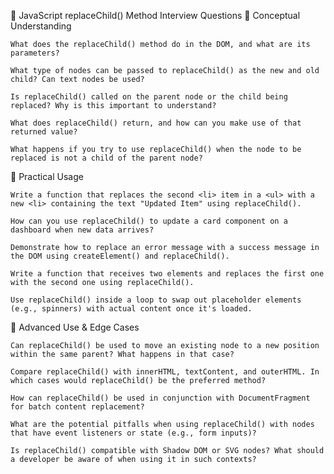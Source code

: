 🔧 JavaScript replaceChild() Method Interview Questions
📘 Conceptual Understanding

    What does the replaceChild() method do in the DOM, and what are its parameters?

    What type of nodes can be passed to replaceChild() as the new and old child? Can text nodes be used?

    Is replaceChild() called on the parent node or the child being replaced? Why is this important to understand?

    What does replaceChild() return, and how can you make use of that returned value?

    What happens if you try to use replaceChild() when the node to be replaced is not a child of the parent node?

🔨 Practical Usage

    Write a function that replaces the second <li> item in a <ul> with a new <li> containing the text "Updated Item" using replaceChild().

    How can you use replaceChild() to update a card component on a dashboard when new data arrives?

    Demonstrate how to replace an error message with a success message in the DOM using createElement() and replaceChild().

    Write a function that receives two elements and replaces the first one with the second one using replaceChild().

    Use replaceChild() inside a loop to swap out placeholder elements (e.g., spinners) with actual content once it's loaded.

🧠 Advanced Use & Edge Cases

    Can replaceChild() be used to move an existing node to a new position within the same parent? What happens in that case?

    Compare replaceChild() with innerHTML, textContent, and outerHTML. In which cases would replaceChild() be the preferred method?

    How can replaceChild() be used in conjunction with DocumentFragment for batch content replacement?

    What are the potential pitfalls when using replaceChild() with nodes that have event listeners or state (e.g., form inputs)?

    Is replaceChild() compatible with Shadow DOM or SVG nodes? What should a developer be aware of when using it in such contexts?

